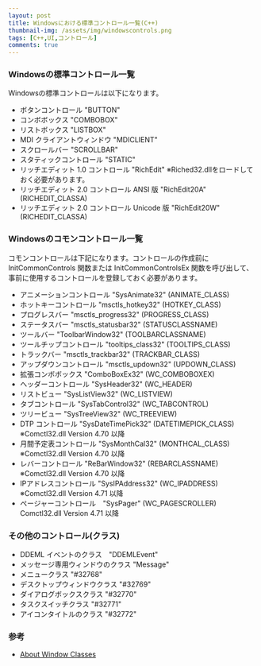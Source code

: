 ```yaml
---
layout: post
title: Windowsにおける標準コントロール一覧(C++)
thumbnail-img: /assets/img/windowscontrols.png
tags: [C++,UI,コントロール]
comments: true
---
```


### Windowsの標準コントロール一覧
Windowsの標準コントロールは以下になります。

- ボタンコントロール \"BUTTON\"
- コンボボックス \"COMBOBOX\"
- リストボックス \"LISTBOX\"
- MDI クライアントウィンドウ \"MDICLIENT\"
- スクロールバー \"SCROLLBAR\"
- スタティックコントロール \"STATIC\"
- リッチエディット 1.0 コントロール \"RichEdit\" ※Riched32.dllをロードしておく必要があります。
- リッチエディット 2.0 コントロール ANSI 版 \"RichEdit20A\" (RICHEDIT_CLASSA)
- リッチエディット 2.0 コントロール Unicode 版 \"RichEdit20W\" (RICHEDIT_CLASSA)

### Windowsのコモンコントロール一覧
コモンコントロールは下記になります。コントロールの作成前に InitCommonControls 関数または InitCommonControlsEx 関数を呼び出して、事前に使用するコントロールを登録しておく必要があります。

- アニメーションコントロール \"SysAnimate32\" (ANIMATE_CLASS)
- ホットキーコントロール \"msctls_hotkey32\" (HOTKEY_CLASS)
- プログレスバー \"msctls_progress32\" (PROGRESS_CLASS)
- ステータスバー \"msctls_statusbar32\" (STATUSCLASSNAME)
- ツールバー \"ToolbarWindow32\" (TOOLBARCLASSNAME)
- ツールチップコントロール \"tooltips_class32\" (TOOLTIPS_CLASS)
- トラックバー \"msctls_trackbar32\" (TRACKBAR_CLASS)
- アップダウンコントロール \"msctls_updown32\" (UPDOWN_CLASS)
- 拡張コンボボックス \"ComboBoxEx32\" (WC_COMBOBOXEX)
- ヘッダーコントロール \"SysHeader32\" (WC_HEADER)
- リストビュー \"SysListView32\" (WC_LISTVIEW)
- タブコントロール \"SysTabControl32\" (WC_TABCONTROL)
- ツリービュー \"SysTreeView32\" (WC_TREEVIEW)
- DTP コントロール \"SysDateTimePick32\" (DATETIMEPICK_CLASS) ※Comctl32.dll Version 4.70 以降
- 月間予定表コントロール \"SysMonthCal32\" (MONTHCAL_CLASS) ※Comctl32.dll Version 4.70 以降
- レバーコントロール \"ReBarWindow32\" (REBARCLASSNAME) ※Comctl32.dll Version 4.70 以降
- IPアドレスコントロール \"SysIPAddress32\" (WC_IPADDRESS) ※Comctl32.dll Version 4.71 以降
- ページャーコントロール　\"SysPager\" (WC_PAGESCROLLER) Comctl32.dll Version 4.71 以降

### その他のコントロール(クラス)
- DDEML イベントのクラス　\"DDEMLEvent\"
- メッセージ専用ウィンドウのクラス \"Message\"
- メニュークラス \"#32768\"
- デスクトップウィンドウクラス \"#32769\"
- ダイアログボックスクラス \"#32770\"
- タスクスイッチクラス \"#32771\"
- アイコンタイトルのクラス \"#32772\"

### 参考
- [About Window Classes](https://docs.microsoft.com/en-us/windows/win32/winmsg/about-window-classes)

